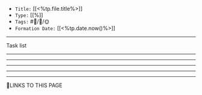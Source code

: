 
-   `Title:` [[<%tp.file.title%>]]
-   `Type:` [[%]]
-   `Tags:` #🧠️/📝️/🌞️ 
-   `Formation Date:` [[<%tp.date.now()%>]]
---
Task list

---

---

---

---

---


🔗LINKS TO THIS PAGE